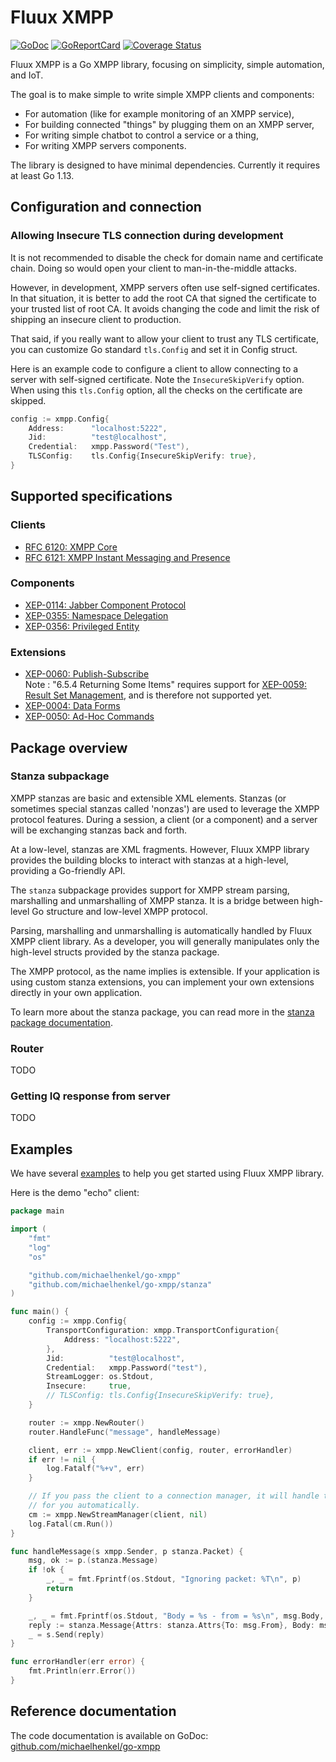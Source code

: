 # Fluux XMPP

[![GoDoc](https://godoc.org/github.com/michaelhenkel/go-xmpp?status.svg)](https://godoc.org/github.com/michaelhenkel/go-xmpp) [![GoReportCard](https://goreportcard.com/badge/github.com/michaelhenkel/go-xmpp)](https://goreportcard.com/report/fluux.io/xmpp) [![Coverage Status](https://coveralls.io/repos/github/FluuxIO/go-xmpp/badge.svg?branch=master)](https://coveralls.io/github/FluuxIO/go-xmpp?branch=master)

Fluux XMPP is a Go XMPP library, focusing on simplicity, simple automation, and IoT.

The goal is to make simple to write simple XMPP clients and components:

- For automation (like for example monitoring of an XMPP service),
- For building connected "things" by plugging them on an XMPP server,
- For writing simple chatbot to control a service or a thing,
- For writing XMPP servers components.

The library is designed to have minimal dependencies. Currently it requires at least Go 1.13.

## Configuration and connection

### Allowing Insecure TLS connection during development

It is not recommended to disable the check for domain name and certificate chain. Doing so would open your client
to man-in-the-middle attacks.

However, in development, XMPP servers often use self-signed certificates. In that situation, it is better to add the
root CA that signed the certificate to your trusted list of root CA. It avoids changing the code and limit the risk
of shipping an insecure client to production.

That said, if you really want to allow your client to trust any TLS certificate, you can customize Go standard 
`tls.Config` and set it in Config struct.

Here is an example code to configure a client to allow connecting to a server with self-signed certificate. Note the 
`InsecureSkipVerify` option. When using this `tls.Config` option, all the checks on the certificate are skipped.

```go
config := xmpp.Config{
	Address:      "localhost:5222",
	Jid:          "test@localhost",
	Credential:   xmpp.Password("Test"),
	TLSConfig:    tls.Config{InsecureSkipVerify: true},
}
```

## Supported specifications

### Clients

- [RFC 6120: XMPP Core](https://xmpp.org/rfcs/rfc6120.html)
- [RFC 6121: XMPP Instant Messaging and Presence](https://xmpp.org/rfcs/rfc6121.html)

### Components

  - [XEP-0114: Jabber Component Protocol](https://xmpp.org/extensions/xep-0114.html)
  - [XEP-0355: Namespace Delegation](https://xmpp.org/extensions/xep-0355.html)
  - [XEP-0356: Privileged Entity](https://xmpp.org/extensions/xep-0356.html)

### Extensions 
  - [XEP-0060: Publish-Subscribe](https://xmpp.org/extensions/xep-0060.html)  
    Note : "6.5.4 Returning Some Items" requires support for [XEP-0059: Result Set Management](https://xmpp.org/extensions/xep-0059.html), 
    and is therefore not supported yet. 
  - [XEP-0004: Data Forms](https://xmpp.org/extensions/xep-0004.html)
  - [XEP-0050: Ad-Hoc Commands](https://xmpp.org/extensions/xep-0050.html)

## Package overview

### Stanza subpackage

XMPP stanzas are basic and extensible XML elements. Stanzas (or sometimes special stanzas called 'nonzas') are used to 
leverage the XMPP protocol features. During a session, a client (or a component) and a server will be exchanging stanzas
back and forth.

At a low-level, stanzas are XML fragments. However, Fluux XMPP library provides the building blocks to interact with
stanzas at a high-level, providing a Go-friendly API.

The `stanza` subpackage provides support for XMPP stream parsing, marshalling and unmarshalling of XMPP stanza. It is a
bridge between high-level Go structure and low-level XMPP protocol.

Parsing, marshalling and unmarshalling is automatically handled by Fluux XMPP client library. As a developer, you will
generally manipulates only the high-level structs provided by the stanza package.

The XMPP protocol, as the name implies is extensible. If your application is using custom stanza extensions, you can
implement your own extensions directly in your own application.

To learn more about the stanza package, you can read more in the
[stanza package documentation](https://github.com/FluuxIO/go-xmpp/blob/master/stanza/README.md).

### Router

TODO

### Getting IQ response from server

TODO

## Examples

We have several [examples](https://github.com/FluuxIO/go-xmpp/tree/master/_examples) to help you get started using
Fluux XMPP library.

Here is the demo "echo" client:

```go
package main

import (
	"fmt"
	"log"
	"os"

	"github.com/michaelhenkel/go-xmpp"
	"github.com/michaelhenkel/go-xmpp/stanza"
)

func main() {
	config := xmpp.Config{
		TransportConfiguration: xmpp.TransportConfiguration{
			Address: "localhost:5222",
		},
		Jid:          "test@localhost",
		Credential:   xmpp.Password("test"),
		StreamLogger: os.Stdout,
		Insecure:     true,
		// TLSConfig: tls.Config{InsecureSkipVerify: true},
	}

	router := xmpp.NewRouter()
	router.HandleFunc("message", handleMessage)

	client, err := xmpp.NewClient(config, router, errorHandler)
	if err != nil {
		log.Fatalf("%+v", err)
	}

	// If you pass the client to a connection manager, it will handle the reconnect policy
	// for you automatically.
	cm := xmpp.NewStreamManager(client, nil)
	log.Fatal(cm.Run())
}

func handleMessage(s xmpp.Sender, p stanza.Packet) {
	msg, ok := p.(stanza.Message)
	if !ok {
		_, _ = fmt.Fprintf(os.Stdout, "Ignoring packet: %T\n", p)
		return
	}

	_, _ = fmt.Fprintf(os.Stdout, "Body = %s - from = %s\n", msg.Body, msg.From)
	reply := stanza.Message{Attrs: stanza.Attrs{To: msg.From}, Body: msg.Body}
	_ = s.Send(reply)
}

func errorHandler(err error) {
	fmt.Println(err.Error())
}

```

## Reference documentation

The code documentation is available on GoDoc: [github.com/michaelhenkel/go-xmpp](https://godoc.org/github.com/michaelhenkel/go-xmpp)
